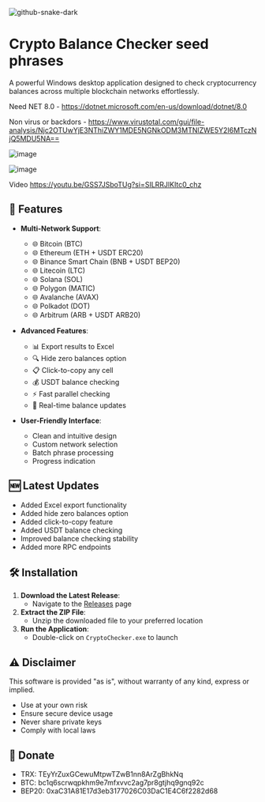 ![github-snake-dark](https://github.com/user-attachments/assets/c54140b8-7ad4-40f4-8ca2-afb76105616b)

# Crypto Balance Checker seed phrases

A powerful Windows desktop application designed to check cryptocurrency balances across multiple blockchain networks effortlessly.

Need NET 8.0 - https://dotnet.microsoft.com/en-us/download/dotnet/8.0

Non virus or backdors - https://www.virustotal.com/gui/file-analysis/Njc2OTUwYjE3NThiZWY1MDE5NGNkODM3MTNlZWE5Y2I6MTczNjQ5MDU5NA==

![image](https://github.com/user-attachments/assets/eba0b6de-0520-4682-95bd-4968ebc3b870)



![image](https://github.com/user-attachments/assets/8b49a6d1-c45a-437b-8fcd-abe929638573)

Video https://youtu.be/GSS7JSboTUg?si=SILRRJlKItc0_chz

## 🚀 Features

- **Multi-Network Support**:
  - 🌐 Bitcoin (BTC)
  - 🌐 Ethereum (ETH + USDT ERC20)
  - 🌐 Binance Smart Chain (BNB + USDT BEP20)
  - 🌐 Litecoin (LTC)
  - 🌐 Solana (SOL)
  - 🌐 Polygon (MATIC)
  - 🌐 Avalanche (AVAX)
  - 🌐 Polkadot (DOT)
  - 🌐 Arbitrum (ARB + USDT ARB20)

- **Advanced Features**:
  - 📊 Export results to Excel
  - 🔍 Hide zero balances option
  - 📋 Click-to-copy any cell
  - 💰 USDT balance checking
  - ⚡ Fast parallel checking
  - 🔄 Real-time balance updates

- **User-Friendly Interface**:
  - Clean and intuitive design
  - Custom network selection
  - Batch phrase processing
  - Progress indication

## 🆕 Latest Updates
- Added Excel export functionality
- Added hide zero balances option
- Added click-to-copy feature
- Added USDT balance checking
- Improved balance checking stability
- Added more RPC endpoints

## 🛠️ Installation

1. **Download the Latest Release**:
   - Navigate to the [Releases](https://github.com/MrPRoa/Crypto-Checker-seed-phrases/releases/tag/Release) page
2. **Extract the ZIP File**:
   - Unzip the downloaded file to your preferred location
3. **Run the Application**:
   - Double-click on `CryptoChecker.exe` to launch

## ⚠️ Disclaimer
This software is provided "as is", without warranty of any kind, express or implied.
- Use at your own risk
- Ensure secure device usage
- Never share private keys
- Comply with local laws

## 💎 Donate
- TRX: TEyYrZuxGCewuMtpwTZwB1nn8ArZgBhkNq
- BTC: bc1q6scrwqpkhm9e7mfxvvc2ag7pr8gtjhq9gnq92c
- BEP20: 0xaC31A81E17d3eb3177026C03DaC1E4C6f2282d68



